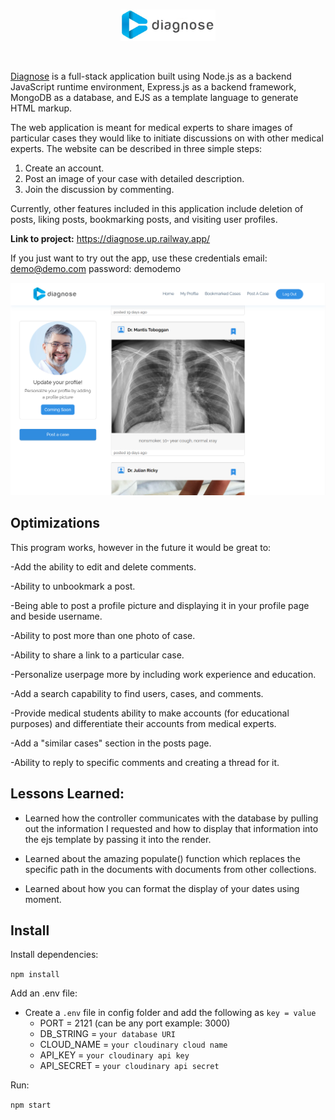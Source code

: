 <br>

<p align="center">
     <img src="public/assets/img/logo.png" width="30%" height="30%">
</p>

<br>

[Diagnose](https://diagnose.up.railway.app/) is a full-stack application built using Node.js as a backend JavaScript runtime environment, Express.js as a backend framework, MongoDB as a database, and EJS as a template language to generate HTML markup. 

The web application is meant for medical experts to share images of particular cases they would like to initiate discussions on with other medical experts. The website can be described in three simple steps:
  1. Create an account. 
  2. Post an image of your case with detailed description.
  3. Join the discussion by commenting.

Currently, other features included in this application include deletion of posts, liking posts, bookmarking posts, and visiting user profiles. 

**Link to project:** https://diagnose.up.railway.app/

If you just want to try out the app, use these credentials email: demo@demo.com password: demodemo

<p align="center">
     <img src="public/assets/img/screenshot.png">
</p>


## Optimizations

This program works, however in the future it would be great to:

-Add the ability to edit and delete comments.

-Ability to unbookmark a post.

-Being able to post a profile picture and displaying it in your profile page and beside username.

-Ability to post more than one photo of case.

-Ability to share a link to a particular case.

-Personalize userpage more by including work experience and education. 

-Add a search capability to find users, cases, and comments.

-Provide medical students ability to make accounts (for educational purposes) and differentiate their accounts from medical experts.

-Add a "similar cases" section in the posts page.

-Ability to reply to specific comments and creating a thread for it.

## Lessons Learned:

- Learned how the controller communicates with the database by pulling out the information I requested and how to display that information into the ejs template by passing it into the render.

- Learned about the amazing populate() function which replaces the specific path in the documents with documents from other collections.

- Learned about how you can format the display of your dates using moment.

## Install

Install dependencies:

`npm install`


Add an .env file:

- Create a `.env` file in config folder and add the following as `key = value`
  - PORT = 2121 (can be any port example: 3000)
  - DB_STRING = `your database URI`
  - CLOUD_NAME = `your cloudinary cloud name`
  - API_KEY = `your cloudinary api key`
  - API_SECRET = `your cloudinary api secret`


Run:

`npm start`